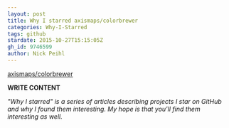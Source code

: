 ```yaml
---
layout: post
title: Why I starred axismaps/colorbrewer
categories: Why-I-Starred
tags: github
stardate: 2015-10-27T15:15:05Z
gh_id: 9746599
author: Nick Peihl
---
```


[axismaps/colorbrewer](star.repo.html_url)

**WRITE CONTENT**

*"Why I starred" is a series of articles describing projects I star on GitHub and why I found them interesting. My hope is that you'll find them interesting as well.*

